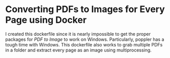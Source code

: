 # Converting PDFs to Images for Every Page using Docker

I created this dockerfile since it is nearly impossible to get the proper packages for *PDF to Image* to work on Windows. Particularly, poppler has a tough time with Windows. This dockerfile also works to grab multiple PDFs in a folder and extract every page as an image using multiprocessing.
